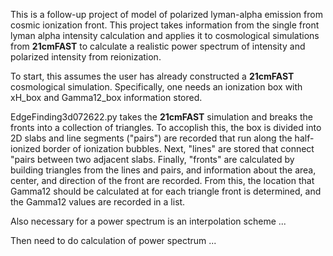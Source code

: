 This is a follow-up project of model of polarized lyman-alpha emission from cosmic ionization front. This project takes information from the single front lyman alpha intensity calculation and applies it to cosmological simulations from $\textbf{21cmFAST}$ to calculate a realistic power spectrum of intensity and polarized intensity from reionization. 

To start, this assumes the user has already constructed a $\textbf{21cmFAST}$ cosmological simulation. Specifically, one needs an ionization box with xH_box and Gamma12_box information stored. 

EdgeFinding3d072622.py takes the $\textbf{21cmFAST}$ simulation and breaks the fronts into a collection of triangles. To accoplish this, the box is divided into 2D slabs and line segments ("pairs") are recorded that run along the half-ionized border of ionization bubbles. Next, "lines" are stored that connect "pairs between two adjacent slabs. Finally, "fronts" are calculated by building triangles from the lines and pairs, and information about the area, center, and direction of the front are recorded. From this, the location that Gamma12 should be calculated at for each triangle front is determined, and the Gamma12 values are recorded in a list. 

Also necessary for a power spectrum is an interpolation scheme ...

Then need to do calculation of power spectrum ...
